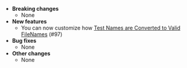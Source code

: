 <!-- See the [v.x.y.z milestone](https://github.com/approvals/ApprovalTests.cpp/milestone/__MILESTONE_NUMBER__?closed=1) for the full list of changes. -->

* **Breaking changes**
    * None
* **New features**
    * You can now customize how [Test Names are Converted to Valid FileNames](/doc/Namers.md#converting-test-names-to-valid-filenames) (#97)
* **Bug fixes**
    * None
* **Other changes**
    * None
